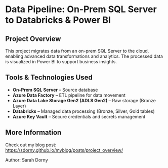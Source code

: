 # Data Pipeline: On-Prem SQL Server to Databricks & Power BI

## Project Overview

This project migrates data from an on-prem SQL Server to the cloud, enabling advanced data transformations and analytics. The processed data is visualized in Power BI to support business insights.

## Tools & Technologies Used

- **On-Prem SQL Server** – Source database
- **Azure Data Factory** – ETL pipeline for data movement
- **Azure Data Lake Storage Gen2 (ADLS Gen2)** – Raw storage (Bronze Layer)
- **Databricks** – Managed data processing (Bronze, Silver, Gold tables)
- **Azure Key Vault** – Secure credentials and secrets management

## More Information
Check out my blog post: https://sdorny.github.io/myblog/posts/project_overview/

Author: Sarah Dorny
